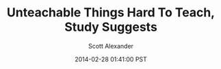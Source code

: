 ---
layout: podcast
title: "Unteachable Things Hard To Teach, Study Suggests"
author: Scott Alexander
description: https://slatestarcodex.com/2014/02/28/unteachable-things-hard-to-teach-study-suggests/
date: 2014-02-28 01:41:00 PST
length: 1760100
duration: 440
guid: unteachable-things-hard-to-teach-study-suggests
---